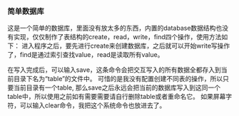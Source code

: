 ### 简单数据库

这是一个简单的数据库，里面没有放太多的东西，内置的database数据结构也没有实现，仅仅制作了表结构的create，read，write，find四个操作，使用方法如下：
进入程序之后，要先进行create来创建数据库，之后就可以开始write写操作了，find是通过索引查找value，read是读取所有value。

在写入完成后，可以输入save，这条命令会把交互写入的所有数据全都存入到当前目录下名为“table”的文件中。
可惜的是我没有配置创建不同表的操作，所以只要当前目录有一个table, 那么save之后永远会把当前的数据库写入到这同一个table中，所以使用之前如有需要需要请自行删除table或者重命名它。
如果屏幕字符，可以输入clear命令，我把这个系统命令也放进去了。
